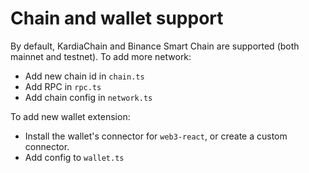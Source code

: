 # Chain and wallet support

By default, KardiaChain and Binance Smart Chain are supported (both mainnet and testnet). To add more network:
- Add new chain id in `chain.ts`
- Add RPC in `rpc.ts`
- Add chain config in `network.ts`

To add new wallet extension:
- Install the wallet's connector for `web3-react`, or create a custom connector.
- Add config to `wallet.ts`
